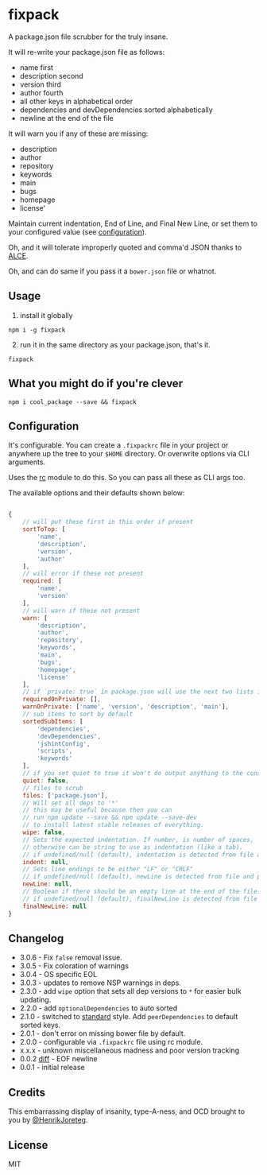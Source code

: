 # fixpack

A package.json file scrubber for the truly insane.

It will re-write your package.json file as follows:

- name first
- description second
- version third
- author fourth
- all other keys in alphabetical order
- dependencies and devDependencies sorted alphabetically
- newline at the end of the file

It will warn you if any of these are missing:

- description
- author
- repository
- keywords
- main
- bugs
- homepage
- license'

Maintain current indentation, End of Line, and Final New Line, or set them to your configured value
(see [configuration](#configuration)).

Oh, and it will tolerate improperly quoted and comma'd JSON thanks to [ALCE](https://npmjs.org/package/alce).

Oh, and can do same if you pass it a `bower.json` file or whatnot.

## Usage

1. install it globally

```
npm i -g fixpack
```

2. run it in the same directory as your package.json, that's it.

```
fixpack
```

## What you might do if you're clever

```
npm i cool_package --save && fixpack
```

## Configuration

It's configurable. You can create a `.fixpackrc` file in your project or anywhere up the tree to your `$HOME` directory. Or overwrite options via CLI arguments.

Uses the [rc](https://www.npmjs.com/package/rc) module to do this. So you can pass all these as CLI args too.

The available options and their defaults shown below:

```js

{
    // will put these first in this order if present
    sortToTop: [
        'name',
        'description',
        'version',
        'author'
    ],
    // will error if these not present
    required: [
        'name',
        'version'
    ],
    // will warn if these not present
    warn: [
        'description',
        'author',
        'repository',
        'keywords',
        'main',
        'bugs',
        'homepage',
        'license'
    ],
    // if `private: true` in package.json will use the next two lists instead
    requiredOnPrivate: [],
    warnOnPrivate: ['name', 'version', 'description', 'main'],
    // sub items to sort by default
    sortedSubItems: [
        'dependencies',
        'devDependencies',
        'jshintConfig',
        'scripts',
        'keywords'
    ],
    // if you set quiet to true it won't do output anything to the console
    quiet: false,
    // files to scrub
    files: ['package.json'],
    // Will set all deps to '*'
    // this may be useful because then you can
    // run npm update --save && npm update --save-dev
    // to install latest stable releases of everything.
    wipe: false,
    // Sets the expected indentation. If number, is number of spaces,
    // otherwise can be string to use as indentation (like a tab).
    // if undefined/null (default), indentation is detected from file and preserved.
    indent: null,
    // Sets line endings to be either "LF" or "CRLF"
    // if undefined/null (default), newLine is detected from file and preserved.
    newLine: null,
    // Boolean if there should be an empty line at the end of the file.
    // if undefined/null (default), finalNewLine is detected from file and preserved.
    finalNewLine: null
}

```

## Changelog

- 3.0.6 - Fix `false` removal issue.
- 3.0.5 - Fix coloration of warnings
- 3.0.4 - OS specific EOL
- 3.0.3 - updates to remove NSP warnings in deps.
- 2.3.0 - add `wipe` option that sets all dep versions to `*` for easier bulk updating.
- 2.2.0 - add `optionalDependencies` to auto sorted
- 2.1.0 - switched to [standard](https://github.com/feross/standard) style. Add `peerDependencies` to default sorted keys.
- 2.0.1 - don't error on missing bower file by default.
- 2.0.0 - configurable via `.fixpackrc` file using rc module.
- x.x.x - unknown miscellaneous madness and poor version tracking
- 0.0.2 [diff](https://github.com/HenrikJoreteg/fixpack/compare/v0.0.1...v0.0.2) - EOF newline
- 0.0.1 - initial release

## Credits

This embarrassing display of insanity,
type-A-ness, and OCD brought to you by [@HenrikJoreteg](http://twitter.com/henrikjoreteg).

## License

MIT
